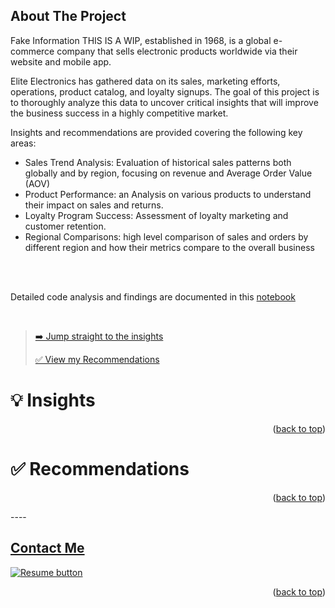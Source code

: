 <a name="readme-top"></a>




## About The Project
Fake Information THIS IS A WIP, established in 1968, is a global e-commerce company that sells electronic products worldwide via their website and mobile app.

Elite Electronics has gathered data on its sales, marketing efforts, operations, product catalog, and loyalty signups. The goal of this project is to thoroughly analyze this data to uncover critical insights that will improve the business success in a highly competitive market.

Insights and recommendations are provided covering the following key areas:

- Sales Trend Analysis: Evaluation of historical sales patterns both globally and by region, focusing on revenue and Average Order Value (AOV)
- Product Performance: an Analysis on various products to understand their impact on sales and returns.
- Loyalty Program Success: Assessment of loyalty marketing and customer retention.
- Regional Comparisons: high level comparison of sales and orders by different region and how their metrics compare to the overall business

<br>
<br>

Detailed code analysis and findings are documented in this [notebook](https://www.kaggle.com/code/cameronseamons/customer-purchase-behavior-analysis)

<br>

><p align="left"><a href="#insights"> ➡️ Jump straight to the insights</a></p>
>
><p align="left"><a href="#recommend"> ✅ View my Recommendations</a></p>
>


<a name="insights"></a>
# 💡 Insights



<p align="right">(<a href="#readme-top">back to top</a>)</p>

<a name="recommend"></a>
# ✅ Recommendations



<p align="right">(<a href="#readme-top">back to top</a>)</p>
----

<a name="Contact"></a> 
## <a href="https://camdoesdata.com/#contact">Contact Me</a>

  </table>
  <p style="margin-left: auto;">
    <a href="https://drive.google.com/file/d/1YaM4hDtt2-79ShBVTN06Y3BU79LvFw6J/view?usp=sharing" target="_blank" rel="noopener noreferrer">
      <img src="https://user-images.githubusercontent.com/121735588/215364205-abdfc0ac-53db-4733-8d43-b57c1bafb802.png" alt="Resume button">
    </a>
  </p>
</div>


<p align="right">(<a href="#readme-top">back to top</a>)</p>
